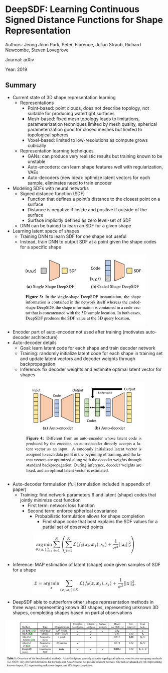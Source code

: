# DeepSDF: Learning Continuous Signed Distance Functions for Shape Representation
Authors: Jeong Joon Park, Peter, Florence, Julian Straub, Richard Newcombe, Steven Lovegrove

Journal: arXiv

Year: 2019

## Summary
* Current state of 3D shape representation learning
  * Representations
    * Point-based: point clouds, does not describe topology, not suitable for producing watertight surfaces
    * Mesh-based: fixed mesh topology leads to limitations, parameterization techniques limited by mesh quality, spherical parameterization good for closed meshes but limited to topological spheres
    * Voxel-based: limited to low-resolutions as compute grows cubically
  * Representation learning techniques
    * GANs: can produce very realistic results but training known to be unstable
    * Auto-encoders: can learn shape features well with regularization, VAEs
    * Auto-decoders (new idea): optimize latent vectors for each sample, eliminates need to train encoder
* Modeling SDFs with neural networks
  * Signed distance function (SDF)
    * Function that defines a point's distance to the closest point on a surface
    * Distance is negative if inside and positive if outside of the surface
    * Surface implicitly defined as zero level-set of SDF
  * DNN can be trained to learn an SDF for a given shape
* Learning latent space of shapes
  * Training DNN to learn SDF for one shape not useful
  * Instead, train DNN to output SDF at a point given the shape codes for a specific shape

<p align="center">
  <img src="https://github.com/matsumotosan/papers2go/blob/master/img/ml/deepsdf/deepsdf.png" />
</p>

  * Encoder part of auto-encoder not used after training (motivates auto-decoder architecture)
  * Auto-decoder details
    * Goal: learn latent code for each shape and train decoder network
    * Training: randomly initialize latent code for each shape in training set and update latent vectors and decoder weights through backpropagation
    * Inference: fix decoder weights and estimate optimal latent vector for shapes

<p align="center">
  <img src="https://github.com/matsumotosan/papers2go/blob/master/img/ml/deepsdf/autodecoder.png" />
</p>

* Auto-decoder formulation (full formulation included in appendix of paper)
  * Training: find network parameters θ and latent (shape) codes that jointly minimize cost function
    * First term: network loss function
    * Second term: enforce spherical covariance
      * Probabilistic formulation allows for shape completion
        * Find shape code that best explains the SDF values for a partial set of observed points

<p align="center">
  <img src="https://github.com/matsumotosan/papers2go/blob/master/img/ml/deepsdf/cost.png" />
</p>

  * Inference: MAP estimation of latent (shape) code given samples of SDF for a shape

<p align="center">
  <img src="https://github.com/matsumotosan/papers2go/blob/master/img/ml/deepsdf/inference.png" />
</p>

* DeepSDF able to outperform other shape representation methods in three ways: representing known 3D shapes, representing unknown 3D shapes, completing shapes based on partial observations

<p align="center">
  <img src="https://github.com/matsumotosan/papers2go/blob/master/img/ml/deepsdf/table.png" />
</p>
